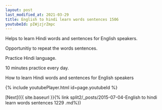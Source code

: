 ```yaml
---
layout: post
last_modified_at: 2021-03-29
title: English to hindi learn words sentences 1506 
youtubeId: pIWjzjrZmpc
---
```

 
 
Helps to learn Hindi words and sentences for English speakers.

Opportunitiy to repeat the words sentences. 

Practice Hindi language. 
 
10 minutes practice every day. 
 
How to learn Hindi words and sentences for English speakers 
 
{% include youtubePlayer.html id=page.youtubeId %}
 
 
[Next]({{ site.baseurl }}{% link  split2/_posts/2015-07-04-English to hindi learn words sentences 1229 .md%})
 

